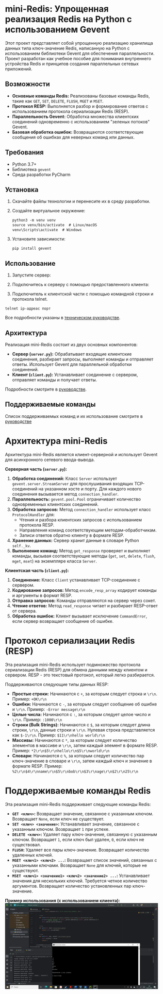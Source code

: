 # mini-Redis: Упрощенная реализация Redis на Python с использованием Gevent
Этот проект представляет собой упрощенную реализацию хранилища данных типа ключ-значение Redis, написанную на Python с использованием библиотеки Gevent для обеспечения параллельности. Проект разработан как учебное пособие для понимания внутреннего устройства Redis и принципов создания параллельных сетевых приложений.

## Возможности
*   **Основные команды Redis:** Реализованы базовые команды Redis, такие как `GET`, `SET`, `DELETE`, `FLUSH`, `MGET` и `MSET`.
*   **Протокол RESP:** Выполняется разбор и формирование ответов с использованием протокола сериализации Redis (RESP).
*   **Параллельность Gevent:** Обработка множества клиентских соединений одновременно с использованием "зеленых потоков" Gevent.
*   **Базовая обработка ошибок:** Возвращаются соответствующие сообщения об ошибках для неверных команд или данных.

## Требования
* Python 3.7+
* Библиотека ```gevent```
* Среда разработки PyCharm

## Установка
1.  Скачайте файлы технологии и перенесите их в среду разработки.

2.  Создайте виртуальное окружение:
    ```
    python3 -m venv venv
    source venv/bin/activate  # Linux/macOS
    venv\Scripts\activate  # Windows
    ```

3.  Установите зависимости:
    ```
    pip install gevent
    ```

## Использование

1.  Запустите сервер:

2.  Подключитесь к серверу с помощью предоставленного клиента:

3. Подключитель к клиентской части с помощью командной строки и протокола telnet.
```
telnet ip-адреас порт
```

Все подробности указаны в [техническом руководстве](https://github.com/DailDaul/proect-practice/blob/master/docs/technical_task.md).

## Архитектура
Реализация mini-Redis состоит из двух основных компонентов:
*   **Сервер (`server.py`):** Обрабатывает входящие клиентские соединения, разбирает запросы, выполняет команды и отправляет ответы. Использует Gevent для параллельной обработки соединений.
*   **Клиент (`client.py`):** Устанавливает соединение с сервером, отправляет команды и получает ответы.

Подробности смотрите в [руководстве](https://github.com/DailDaul/proect-practice/blob/master/docs/technical_task.md).

## Поддерживаемые команды
Список поддерживаемых команд и их использование смотрите в [руководстве](https://github.com/DailDaul/proect-practice/blob/master/docs/technical_task.md)

# Архитектура mini-Redis
Архитектура mini-Redis является клиент-серверной и использует Gevent для асинхронного сетевого ввода-вывода.

**Серверная часть (`server.py`):**
1.  **Обработка соединений:** Класс `Server` использует `gevent.server.StreamServer` для прослушивания входящих TCP-соединений на указанном хосте и порту. Для каждого нового соединения вызывается метод `connection_handler`.
2.  **Параллельность:** `gevent.pool.Pool` ограничивает количество одновременных клиентских соединений.
3.  **Обработка запросов:** Метод `connection_handler` использует класс `ProtocolHandler` для:
    *   Чтения и разбора клиентских запросов с использованием протокола RESP.
    *   Направления команд соответствующим методам-обработчикам.
    *   Записи ответов обратно клиенту в формате RESP.
4.  **Хранение данных:** Сервер хранит данные в словаре Python `self._kv`.
5.  **Выполнение команд:** Метод `get_response` проверяет и выполняет команды, вызывая соответствующие методы (`get`, `set`, `delete`, `flush`, `mget`, `mset`) на экземпляре класса `Server`.

**Клиентская часть (`client.py`):**
1.  **Соединение:** Класс `Client` устанавливает TCP-соединение с сервером.
2.  **Кодирование запросов:** Метод `encode_resp_array` кодирует команды и аргументы в формат RESP.
3.  **Отправка запросов:** Команды отправляются на сервер через сокет.
4.  **Чтение ответов:** Метод `read_response` читает и разбирает RESP-ответ от сервера.
5.  **Обработка ошибок:** Клиент вызывает исключение `CommandError`, если сервер возвращает сообщение об ошибке.

# Протокол сериализации Redis (RESP)
Эта реализация mini-Redis использует подмножество протокола сериализации Redis (RESP) для обмена данными между клиентом и сервером. RESP - это текстовый протокол, который легко разбирается.

Поддерживаются следующие типы данных RESP:
*   **Простые строки:** Начинаются с `+`, за которым следует строка и `\r\n`. Пример: `+OK\r\n`
*   **Ошибки:** Начинаются с `-`, за которым следует сообщение об ошибке и `\r\n`. Пример: `-Error message\r\n`
*   **Целые числа:** Начинаются с `:`, за которым следует целое число и `\r\n`. Пример: `:1000\r\n`
*   **Строки (Bulk Strings):** Начинаются с `$`, за которым следует длина строки, `\r\n`, данные строки и `\r\n`. Нулевая строка представляется как `$-1\r\n`. Пример: `$11\r\nhello world\r\n`
*   **Массивы:** Начинаются с `*`, за которым следует количество элементов в массиве и `\r\n`, затем каждый элемент в формате RESP. Пример: `*2\r\n$5\r\nhello\r\n$5\r\nworld\r\n`
*   **Словари:** Начинаются с `%`, за которым следует количество пар ключ-значение в словаре и `\r\n`, затем каждый ключ и значение в формате RESP. Пример: `%2\r\n$4\r\nname\r\n$5\r\nbob\r\n$3\r\nage\r\n$2\r\n25\r\n`

# Поддерживаемые команды Redis
Эта реализация mini-Redis поддерживает следующие команды Redis:

*   **`GET <ключ>`:** Возвращает значение, связанное с указанным ключом. Возвращает `None`, если ключ не существует.
*   **`SET <ключ> <значение>`:** Устанавливает значение, связанное с указанным ключом. Возвращает `1` при успехе.
*   **`DELETE <ключ>`:** Удаляет пару ключ-значение, связанную с указанным ключом. Возвращает `1`, если ключ был удален, `0`, если ключ не существовал.
*   **`FLUSH`:** Удаляет все пары ключ-значение. Возвращает количество удаленных ключей.
*   **`MGET <ключ1> <ключ2> ...`:** Возвращает список значений, связанных с указанными ключами. Возвращает `None` для ключей, которые не существуют.
*   **`MSET <ключ1> <значение1> <ключ2> <значение2> ...`:** Устанавливает значения для нескольких ключей. Требуется четное количество аргументов. Возвращает количество установленных пар ключ-значение.

**Пример использования (с использованием клиента):**
![](https://github.com/DailDaul/proect-practice/blob/master/src/screens/image.png)
